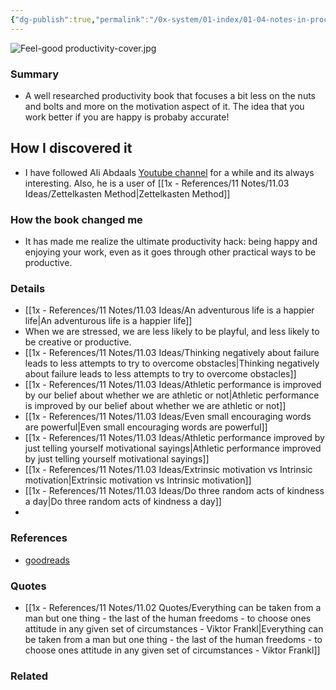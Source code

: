```yaml
---
{"dg-publish":true,"permalink":"/0x-system/01-index/01-04-notes-in-process/feel-good-productivity-how-to-do-more-of-what-matters-to-you-ali-abdaal/","title":"Feel-Good Productivity - How to Do More of What Matters to You - Ali Abdaal","created":"2024-03-20T22:06:32.701+03:00","updated":"2024-04-05T09:52:47.185+03:00"}
---
```


![Feel-good productivity-cover.jpg](/img/user/4x%20-%20Reading/41%20Books/41.02%20Book%20reviews/Feel-good%20productivity-cover.jpg)
### Summary
- A well researched productivity book that focuses a bit less on the nuts and bolts and more on the motivation aspect of it. The idea that you work better if you are happy is probaby accurate!

## How I discovered it
- I have followed Ali Abdaals [Youtube channel]() for a while and its always interesting. Also, he is a user of [[1x - References/11 Notes/11.03 Ideas/Zettelkasten Method\|Zettelkasten Method]]

### How the book changed me
- It has made me realize the ultimate productivity hack: being happy and enjoying your work, even as it goes through other practical ways to be productive.

### Details
- [[1x - References/11 Notes/11.03 Ideas/An adventurous life is a happier life\|An adventurous life is a happier life]]
- When we are stressed, we are less likely to be playful, and less likely to be creative or productive.
- [[1x - References/11 Notes/11.03 Ideas/Thinking negatively about failure leads to less attempts to try to overcome obstacles\|Thinking negatively about failure leads to less attempts to try to overcome obstacles]]
- [[1x - References/11 Notes/11.03 Ideas/Athletic performance is improved by our belief about whether we are athletic or not\|Athletic performance is improved by our belief about whether we are athletic or not]]
- [[1x - References/11 Notes/11.03 Ideas/Even small encouraging words are powerful\|Even small encouraging words are powerful]]
- [[1x - References/11 Notes/11.03 Ideas/Athletic performance improved by just telling yourself motivational sayings\|Athletic performance improved by just telling yourself motivational sayings]]
- [[1x - References/11 Notes/11.03 Ideas/Extrinsic motivation vs Intrinsic motivation\|Extrinsic motivation vs Intrinsic motivation]]
- [[1x - References/11 Notes/11.03 Ideas/Do three random acts of kindness a day\|Do three random acts of kindness a day]]
- 
### References
- [goodreads](https://www.goodreads.com/book/show/142402923-feel-good-productivity)

### Quotes
- [[1x - References/11 Notes/11.02 Quotes/Everything can be taken from a man but one thing - the last of the human freedoms - to choose ones attitude in any given set of circumstances - Viktor Frankl\|Everything can be taken from a man but one thing - the last of the human freedoms - to choose ones attitude in any given set of circumstances - Viktor Frankl]]

### Related


